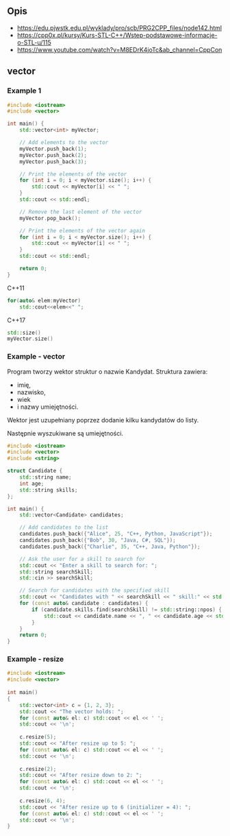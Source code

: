 ## Opis

- https://edu.pjwstk.edu.pl/wyklady/pro/scb/PRG2CPP_files/node142.html
- https://cpp0x.pl/kursy/Kurs-STL-C++/Wstep-podstawowe-informacje-o-STL-u/115
- https://www.youtube.com/watch?v=M8EDrK4joTc&ab_channel=CppCon


## vector

### Example 1
```cpp
#include <iostream>
#include <vector>

int main() {
    std::vector<int> myVector;

    // Add elements to the vector
    myVector.push_back(1);
    myVector.push_back(2);
    myVector.push_back(3);

    // Print the elements of the vector
    for (int i = 0; i < myVector.size(); i++) {
        std::cout << myVector[i] << " ";
    }
    std::cout << std::endl;

    // Remove the last element of the vector
    myVector.pop_back();

    // Print the elements of the vector again
    for (int i = 0; i < myVector.size(); i++) {
        std::cout << myVector[i] << " ";
    }
    std::cout << std::endl;

    return 0;
}
```
C++11
```cpp
for(auto& elem:myVector)
    std::cout<<elem<<" ";
```
C++17
```cpp
std::size() 
myVector.size()
```
### Example - vector

Program tworzy wektor struktur o nazwie Kandydat. 
Struktura zawiera: 
- imię,
- nazwisko,
- wiek 
- i nazwy umiejętności. 

Wektor jest uzupełniany poprzez dodanie kilku kandydatów do listy.

Następnie wyszukiwane są umiejętności.

```cpp
#include <iostream>
#include <vector>
#include <string>

struct Candidate {
    std::string name;
    int age;
    std::string skills;
};

int main() {
    std::vector<Candidate> candidates;

    // Add candidates to the list
    candidates.push_back({"Alice", 25, "C++, Python, JavaScript"});
    candidates.push_back({"Bob", 30, "Java, C#, SQL"});
    candidates.push_back({"Charlie", 35, "C++, Java, Python"});

    // Ask the user for a skill to search for
    std::cout << "Enter a skill to search for: ";
    std::string searchSkill;
    std::cin >> searchSkill;

    // Search for candidates with the specified skill
    std::cout << "Candidates with " << searchSkill << " skill:" << std::endl;
    for (const auto& candidate : candidates) {
        if (candidate.skills.find(searchSkill) != std::string::npos) {
            std::cout << candidate.name << ", " << candidate.age << std::endl;
        }
    }
    return 0;
}
```

### Example - resize
```cpp
#include <iostream>
#include <vector>
 
int main()
{
    std::vector<int> c = {1, 2, 3};
    std::cout << "The vector holds: ";
    for (const auto& el: c) std::cout << el << ' ';
    std::cout << '\n';
 
    c.resize(5);
    std::cout << "After resize up to 5: ";
    for (const auto& el: c) std::cout << el << ' ';
    std::cout << '\n';
 
    c.resize(2);
    std::cout << "After resize down to 2: ";
    for (const auto& el: c) std::cout << el << ' ';
    std::cout << '\n';
 
    c.resize(6, 4);
    std::cout << "After resize up to 6 (initializer = 4): ";
    for (const auto& el: c) std::cout << el << ' ';
    std::cout << '\n';
}
```



